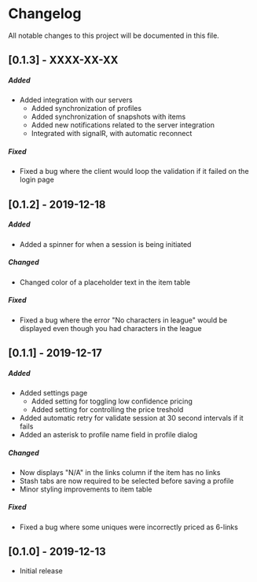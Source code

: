 # Changelog
All notable changes to this project will be documented in this file.

## [0.1.3] - XXXX-XX-XX
##### Added
- Added integration with our servers
    - Added synchronization of profiles
    - Added synchronization of snapshots with items
    - Added new notifications related to the server integration
    - Integrated with signalR, with automatic reconnect
##### Fixed
- Fixed a bug where the client would loop the validation if it failed on the login page

## [0.1.2] - 2019-12-18
##### Added
- Added a spinner for when a session is being initiated
##### Changed
- Changed color of a placeholder text in the item table
##### Fixed
- Fixed a bug where the error "No characters in league" would be displayed even though you had characters in the league

## [0.1.1] - 2019-12-17
##### Added
- Added settings page
    - Added setting for toggling low confidence pricing
    - Added setting for controlling the price treshold
- Added automatic retry for validate session at 30 second intervals if it fails
- Added an asterisk to profile name field in profile dialog
##### Changed
- Now displays "N/A" in the links column if the item has no links
- Stash tabs are now required to be selected before saving a profile
- Minor styling improvements to item table
##### Fixed
- Fixed a bug where some uniques were incorrectly priced as 6-links

## [0.1.0] - 2019-12-13
- Initial release
